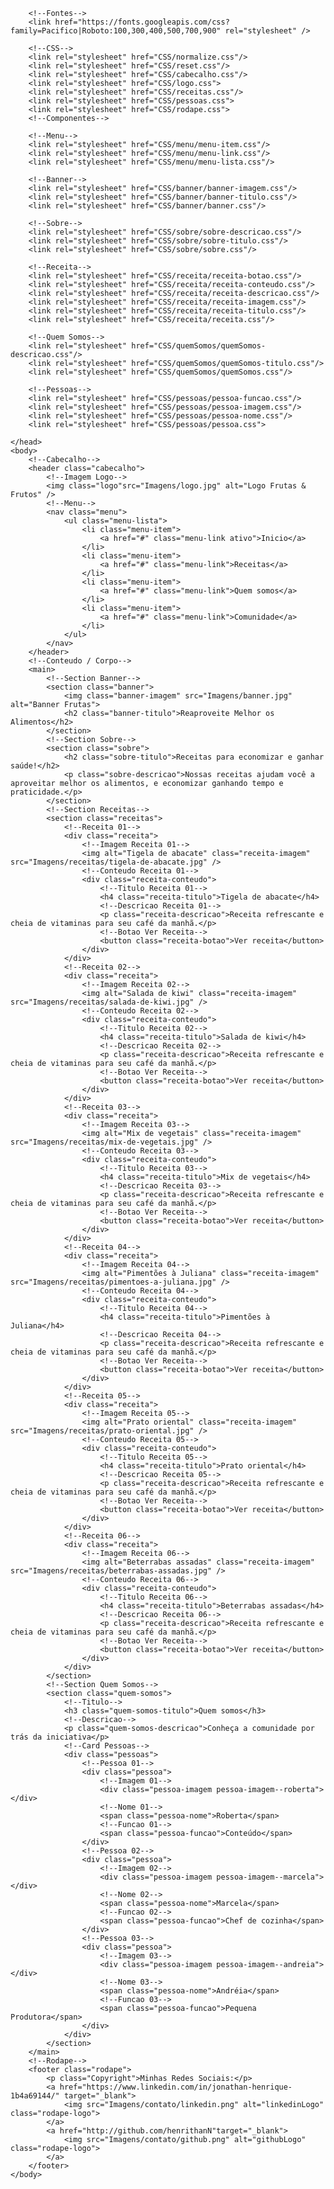 <!DOCTYPE html>
<html lang="pt-br">
    <head>
        <meta charset="UTF-8" />
        <meta name="viewport" content="width=device-width, initial-scale=1.0" />
        <title>Frutas & Frutos</title>
        
        <!--Fontes-->
        <link href="https://fonts.googleapis.com/css?family=Pacifico|Roboto:100,300,400,500,700,900" rel="stylesheet" />
        
        <!--CSS-->
        <link rel="stylesheet" href="CSS/normalize.css"/>
        <link rel="stylesheet" href="CSS/reset.css"/>
        <link rel="stylesheet" href="CSS/cabecalho.css"/>
        <link rel="stylesheet" href="CSS/logo.css">
        <link rel="stylesheet" href="CSS/receitas.css"/>
        <link rel="stylesheet" href="CSS/pessoas.css">
        <link rel="stylesheet" href="CSS/rodape.css">
        <!--Componentes-->

        <!--Menu-->
        <link rel="stylesheet" href="CSS/menu/menu-item.css"/>
        <link rel="stylesheet" href="CSS/menu/menu-link.css"/>
        <link rel="stylesheet" href="CSS/menu/menu-lista.css"/>

        <!--Banner-->        
        <link rel="stylesheet" href="CSS/banner/banner-imagem.css"/>
        <link rel="stylesheet" href="CSS/banner/banner-titulo.css"/>
        <link rel="stylesheet" href="CSS/banner/banner.css"/>   

        <!--Sobre-->        
        <link rel="stylesheet" href="CSS/sobre/sobre-descricao.css"/>
        <link rel="stylesheet" href="CSS/sobre/sobre-titulo.css"/>
        <link rel="stylesheet" href="CSS/sobre/sobre.css"/>

        <!--Receita-->
        <link rel="stylesheet" href="CSS/receita/receita-botao.css"/>
        <link rel="stylesheet" href="CSS/receita/receita-conteudo.css"/>
        <link rel="stylesheet" href="CSS/receita/receita-descricao.css"/>
        <link rel="stylesheet" href="CSS/receita/receita-imagem.css"/>
        <link rel="stylesheet" href="CSS/receita/receita-titulo.css"/>
        <link rel="stylesheet" href="CSS/receita/receita.css"/>
        
        <!--Quem Somos-->
        <link rel="stylesheet" href="CSS/quemSomos/quemSomos-descricao.css"/>
        <link rel="stylesheet" href="CSS/quemSomos/quemSomos-titulo.css"/>
        <link rel="stylesheet" href="CSS/quemSomos/quemSomos.css"/>
        
        <!--Pessoas-->
        <link rel="stylesheet" href="CSS/pessoas/pessoa-funcao.css"/>
        <link rel="stylesheet" href="CSS/pessoas/pessoa-imagem.css"/>
        <link rel="stylesheet" href="CSS/pessoas/pessoa-nome.css"/>
        <link rel="stylesheet" href="CSS/pessoas/pessoa.css">

    </head>
    <body>
        <!--Cabecalho-->
        <header class="cabecalho">
            <!--Imagem Logo-->
            <img class="logo"src="Imagens/logo.jpg" alt="Logo Frutas & Frutos" />
            <!--Menu-->
            <nav class="menu">
                <ul class="menu-lista">
                    <li class="menu-item">
                        <a href="#" class="menu-link ativo">Inicio</a>
                    </li>
                    <li class="menu-item">
                        <a href="#" class="menu-link">Receitas</a>
                    </li>
                    <li class="menu-item">
                        <a href="#" class="menu-link">Quem somos</a>
                    </li>
                    <li class="menu-item">
                        <a href="#" class="menu-link">Comunidade</a>
                    </li>
                </ul>
            </nav>
        </header>
        <!--Conteudo / Corpo-->
        <main>
            <!--Section Banner-->
            <section class="banner">
                <img class="banner-imagem" src="Imagens/banner.jpg" alt="Banner Frutas">
                <h2 class="banner-titulo">Reaproveite Melhor os Alimentos</h2>
            </section>
            <!--Section Sobre-->
            <section class="sobre">
                <h2 class="sobre-titulo">Receitas para economizar e ganhar saúde!</h2>
                <p class="sobre-descricao">Nossas receitas ajudam você a aproveitar melhor os alimentos, e economizar ganhando tempo e praticidade.</p>
            </section>
            <!--Section Receitas-->
            <section class="receitas">
                <!--Receita 01-->
                <div class="receita">
                    <!--Imagem Receita 01-->
                    <img alt="Tigela de abacate" class="receita-imagem" src="Imagens/receitas/tigela-de-abacate.jpg" />
                    <!--Conteudo Receita 01-->
                    <div class="receita-conteudo">
                        <!--Titulo Receita 01-->
                        <h4 class="receita-titulo">Tigela de abacate</h4>
                        <!--Descricao Receita 01-->
                        <p class="receita-descricao">Receita refrescante e cheia de vitaminas para seu café da manhã.</p>
                        <!--Botao Ver Receita-->
                        <button class="receita-botao">Ver receita</button>
                    </div>
                </div>
                <!--Receita 02-->
                <div class="receita">
                    <!--Imagem Receita 02-->
                    <img alt="Salada de kiwi" class="receita-imagem" src="Imagens/receitas/salada-de-kiwi.jpg" />
                    <!--Conteudo Receita 02-->
                    <div class="receita-conteudo">
                        <!--Titulo Receita 02-->
                        <h4 class="receita-titulo">Salada de kiwi</h4>
                        <!--Descricao Receita 02-->
                        <p class="receita-descricao">Receita refrescante e cheia de vitaminas para seu café da manhã.</p>
                        <!--Botao Ver Receita-->
                        <button class="receita-botao">Ver receita</button>
                    </div>
                </div>
                <!--Receita 03-->
                <div class="receita">
                    <!--Imagem Receita 03-->
                    <img alt="Mix de vegetais" class="receita-imagem" src="Imagens/receitas/mix-de-vegetais.jpg" />
                    <!--Conteudo Receita 03-->
                    <div class="receita-conteudo">
                        <!--Titulo Receita 03-->
                        <h4 class="receita-titulo">Mix de vegetais</h4>
                        <!--Descricao Receita 03-->
                        <p class="receita-descricao">Receita refrescante e cheia de vitaminas para seu café da manhã.</p>
                        <!--Botao Ver Receita-->
                        <button class="receita-botao">Ver receita</button>
                    </div>
                </div>
                <!--Receita 04-->
                <div class="receita">
                    <!--Imagem Receita 04-->
                    <img alt="Pimentões à Juliana" class="receita-imagem" src="Imagens/receitas/pimentoes-a-juliana.jpg" />
                    <!--Conteudo Receita 04-->
                    <div class="receita-conteudo">
                        <!--Titulo Receita 04-->
                        <h4 class="receita-titulo">Pimentões à Juliana</h4>
                        <!--Descricao Receita 04-->
                        <p class="receita-descricao">Receita refrescante e cheia de vitaminas para seu café da manhã.</p>
                        <!--Botao Ver Receita-->
                        <button class="receita-botao">Ver receita</button>
                    </div>
                </div>
                <!--Receita 05-->
                <div class="receita">
                    <!--Imagem Receita 05-->
                    <img alt="Prato oriental" class="receita-imagem" src="Imagens/receitas/prato-oriental.jpg" />
                    <!--Conteudo Receita 05-->
                    <div class="receita-conteudo">
                        <!--Titulo Receita 05-->
                        <h4 class="receita-titulo">Prato oriental</h4>
                        <!--Descricao Receita 05-->
                        <p class="receita-descricao">Receita refrescante e cheia de vitaminas para seu café da manhã.</p>
                        <!--Botao Ver Receita-->
                        <button class="receita-botao">Ver receita</button>
                    </div>
                </div>
                <!--Receita 06-->
                <div class="receita">
                    <!--Imagem Receita 06-->
                    <img alt="Beterrabas assadas" class="receita-imagem" src="Imagens/receitas/beterrabas-assadas.jpg" />
                    <!--Conteudo Receita 06-->
                    <div class="receita-conteudo">
                        <!--Titulo Receita 06-->
                        <h4 class="receita-titulo">Beterrabas assadas</h4>
                        <!--Descricao Receita 06-->
                        <p class="receita-descricao">Receita refrescante e cheia de vitaminas para seu café da manhã.</p>
                        <!--Botao Ver Receita-->
                        <button class="receita-botao">Ver receita</button>
                    </div>
                </div>
            </section>
            <!--Section Quem Somos-->
            <section class="quem-somos">
                <!--Titulo-->
                <h3 class="quem-somos-titulo">Quem somos</h3>
                <!--Descricao-->
                <p class="quem-somos-descricao">Conheça a comunidade por trás da iniciativa</p>
                <!--Card Pessoas-->
                <div class="pessoas">
                    <!--Pessoa 01-->
                    <div class="pessoa">
                        <!--Imagem 01-->
                        <div class="pessoa-imagem pessoa-imagem--roberta"></div>
                        <!--Nome 01-->
                        <span class="pessoa-nome">Roberta</span>
                        <!--Funcao 01-->
                        <span class="pessoa-funcao">Conteúdo</span>
                    </div>
                    <!--Pessoa 02-->
                    <div class="pessoa">
                        <!--Imagem 02-->
                        <div class="pessoa-imagem pessoa-imagem--marcela"></div>
                        <!--Nome 02-->
                        <span class="pessoa-nome">Marcela</span>
                        <!--Funcao 02-->
                        <span class="pessoa-funcao">Chef de cozinha</span>
                    </div>
                    <!--Pessoa 03-->
                    <div class="pessoa">
                        <!--Imagem 03-->
                        <div class="pessoa-imagem pessoa-imagem--andreia"></div>
                        <!--Nome 03-->
                        <span class="pessoa-nome">Andréia</span>
                        <!--Funcao 03-->
                        <span class="pessoa-funcao">Pequena Produtora</span>
                    </div>
                </div>
            </section>
        </main>
        <!--Rodape-->
        <footer class="rodape">
            <p class="Copyright">Minhas Redes Sociais:</p>
            <a href="https://www.linkedin.com/in/jonathan-henrique-1b4a69144/" target="_blank">
                <img src="Imagens/contato/linkedin.png" alt="linkedinLogo" class="rodape-logo">
            </a>
            <a href="http://github.com/henrithanN"target="_blank">            
                <img src="Imagens/contato/github.png" alt="githubLogo" class="rodape-logo">
            </a>
        </footer>
    </body>
</html>

